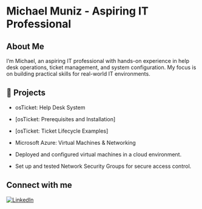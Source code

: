 # Michael Muniz - Aspiring IT Professional

## About Me

I’m Michael, an aspiring IT professional with hands-on experience in help desk operations, ticket management, and system configuration. My focus is on building practical skills for real-world IT environments.

## 🚀 Projects

 - osTicket: Help Desk System
- [osTicket: Prerequisites and Installation]
- [osTicket: Ticket Lifecycle Examples]

 - Microsoft Azure: Virtual Machines & Networking
- Deployed and configured virtual machines in a cloud environment.
- Set up and tested Network Security Groups for secure access control.

## Connect with me

[![LinkedIn](https://img.shields.io/badge/LinkedIn-Connect-blue?logo=linkedin&style=flat-square)](https://www.linkedin.com/in/michaelmuniz/)
